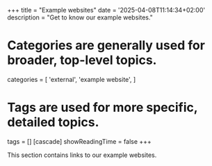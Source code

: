 +++
title = "Example websites"
date = '2025-04-08T11:14:34+02:00'
description = "Get to know our example websites."
# Categories are generally used for broader, top-level topics.
categories = [
 'external',
 'example website',
]
# Tags are used for more specific, detailed topics.
tags = []
[cascade]
showReadingTime = false
+++

This section contains links to our example websites.

